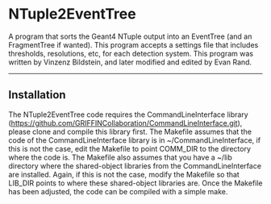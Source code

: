 # NTuple2EventTree

A program that sorts the Geant4 NTuple output into an EventTree (and an FragmentTree if wanted). This program accepts a settings file that includes thresholds, resolutions, etc, for each detection system. This program was written by Vinzenz Bildstein, and later modified and edited by Evan Rand. 

-----------------------------------------
 Installation
-----------------------------------------
The NTuple2EventTree code requires the CommandLineInterface library (https://github.com/GRIFFINCollaboration/CommandLineInterface.git), please clone and compile this library first.
The Makefile assumes that the code of the CommandLineInterface library is in ~/CommandLineInterface, if this is not the case, edit the Makefile to point COMM_DIR to the directory where the code is.
The Makefile also assumes that you have a ~/lib directory where the shared-object libraries from the CommandLineInterface are installed. Again, if this is not the case, modify the Makefile so that LIB_DIR points to where these shared-object libraries are.
Once the Makefile has been adjusted, the code can be compiled with a simple make.
